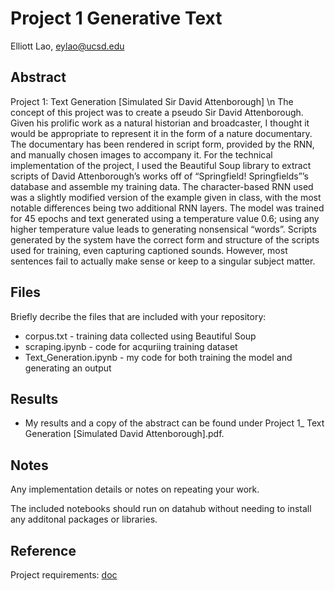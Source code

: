 # Project 1 Generative Text

Elliott Lao, eylao@ucsd.edu

## Abstract

Project 1: Text Generation [Simulated Sir David Attenborough] \n
The concept of this project was to create a pseudo Sir David Attenborough. Given his prolific work as a natural historian and broadcaster, I thought it would be appropriate to represent it in the form of a nature documentary. The documentary has been rendered in script form, provided by the RNN, and manually chosen images to accompany it. For the technical implementation of the project, I used the Beautiful Soup library to extract scripts of David Attenborough’s works off of “Springfield! Springfields”’s database and assemble my training data. The character-based RNN used was a slightly modified version of the example given in class, with the most notable differences being two additional RNN layers. The model was trained for 45 epochs and text generated using a temperature value 0.6; using any higher temperature value leads to generating nonsensical “words”. Scripts generated by the system have the correct form and structure of the scripts used for training, even capturing captioned sounds. However, most sentences fail to actually make sense or keep to a singular subject matter.     


## Files

Briefly decribe the files that are included with your repository:
- corpus.txt - training data collected using Beautiful Soup
- scraping.ipynb - code for acquriing training dataset
- Text_Generation.ipynb - my code for both training the model and generating an output

## Results

- My results and a copy of the abstract can be found under Project 1_ Text Generation [Simulated David Attenborough].pdf.

## Notes

Any implementation details or notes on repeating your work. 

The included notebooks should run on datahub without needing to install any additonal packages or libraries. 

## Reference

Project requirements: [doc](https://docs.google.com/document/d/13ueceIyuUc4ATD7B-SFZK641MycFZ57eZ9n1lQ3Y1CM/edit?usp=sharing)
